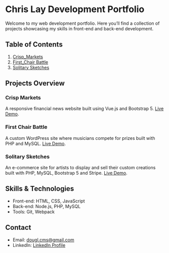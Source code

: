 # Chris Lay Development Portfolio

Welcome to my web development portfolio. Here you’ll find a collection of projects showcasing my skills in front-end and back-end development.

## Table of Contents
1. [Crisp_Markets](./crisp-markets/README.md)
2. [First_Chair Battle](./first-chair-battle/README.md)
5. [Solitary Sketches](./solitary-sketches/README.md)

## Projects Overview
### Crisp Markets
A responsive financial news website built using Vue.js and Bootstrap 5. [Live Demo](https://www.crisp.markets).

### First Chair Battle
A custom WordPress site where musicians compete for prizes built with PHP and MySQL. [Live Demo](https://www.firstchairbattle.com).

### Solitary Sketches
An e-commerce site for artists to display and sell their custom creations built with PHP, MySQL, Bootstrap 5 and Stripe. [Live Demo](https://www.solitarysketches.com).

## Skills & Technologies
- Front-end: HTML, CSS, JavaScript
- Back-end: Node.js, PHP, MySQL
- Tools: Git, Webpack

## Contact
- Email: dougl.cms@gmail.com
- LinkedIn: [LinkedIn Profile](https://www.linkedin.com/in/chris-lay-05589b2a8?utm_source=share&utm_campaign=share_via&utm_content=profile&utm_medium=android_app)
